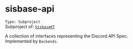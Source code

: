 # sisbase-api
`Type: Subproject`  
Subproject of: [`SisbaseKT`](../sisbasekt.md)

A collection of interfaces representing the Discord API Spec.  
Implemented by `Backends`.  


